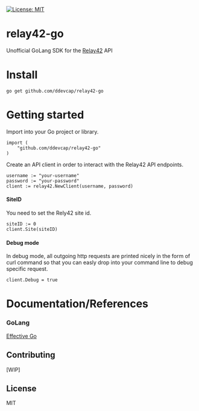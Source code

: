 [![License: MIT](https://img.shields.io/badge/License-MIT-yellow.svg)](https://opensource.org/licenses/MIT)

# relay42-go

Unofficial GoLang SDK for the [Relay42](https://relay42.com) API

# Install

`go get github.com/ddevcap/relay42-go`

# Getting started

Import into your Go project or library.

```
import (
    "github.com/ddevcap/relay42-go"
)
```

Create an API client in order to interact with the Relay42 API endpoints.

```
username := "your-username"
password := "your-password"
client := relay42.NewClient(username, password)
```

#### SiteID
You need to set the Rely42 site id. 

```
siteID := 0
client.Site(siteID)
```

#### Debug mode
In debug mode, all outgoing http requests are printed nicely in the form of curl command so that you can easly drop into your command line to debug specific request.

```
client.Debug = true
```

# Documentation/References

### GoLang
[Effective Go](https://golang.org/doc/effective_go.html)

## Contributing
[WIP]

## License
MIT